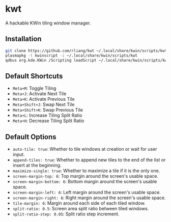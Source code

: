 # kwt

A hackable KWin tiling window manager.

## Installation

```sh
git clone https://github.com/rliang/kwt ~/.local/share/kwin/scripts/kwt
plasmapkg -t kwinscript -i ~/.local/share/kwin/scripts/kwt
qdbus org.kde.KWin /Scripting loadScript ~/.local/share/kwin/scripts/kwt kwt
```

## Default Shortcuts

* `Meta+M`: Toggle Tiling
* `Meta+J`: Activate Next Tile
* `Meta+K`: Activate Previous Tile
* `Meta+Shift+J`: Swap Next Tile
* `Meta+Shift+K`: Swap Previous Tile
* `Meta+L`: Increase Tiling Split Ratio
* `Meta+H`: Decrease Tiling Split Ratio

## Default Options

* `auto-tile: true`: Whether to tile windows at creation or wait for user input.
* `append-tiles: true`: Whether to append new tiles to the end of the list or insert at the beginning.
* `maximize-single: true`: Whether to maximize a tile if it is the only one.
* `screen-margin-top: 6`: Top margin around the screen's usable space.
* `screen-margin-bottom: 6`: Bottom margin around the screen's usable space.
* `screen-margin-left: 6`: Left margin around the screen's usable space.
* `screen-margin-right: 6`: Right margin around the screen's usable space.
* `tile-margin: 6`: Margin around each side of each tiled window.
* `split-ratio: 0.5`: Screen area split ratio between tiled windows.
* `split-ratio-step: 0.05`: Split ratio step increment.

